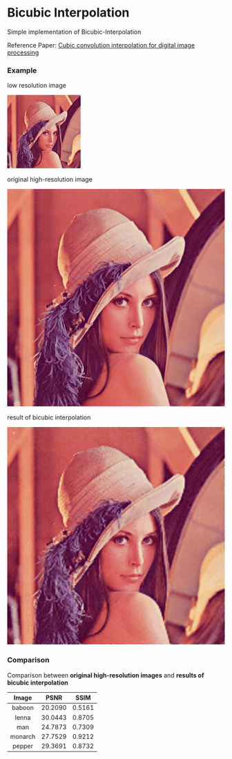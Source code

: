 # Bicubic Interpolation

Simple implementation of Bicubic-Interpolation

Reference Paper: [Cubic convolution interpolation for digital image processing](./doc/Cubic_convolution_interpolation_for_digital_image_processing.pdf)

### Example

low resolution image

![](./low-resolution-examples/lr-lenna.bmp)

original high-resolution image

![](./high-resolution-examples/lenna.bmp)

result of bicubic interpolation

![](./bicubic-examples/bi-lenna.bmp)


### Comparison

Comparison between **original high-resolution images** and **results of bicubic interpolation**

|  Image  |  PSNR   |  SSIM  |
| :-----: | :-----: | :----: |
| baboon  | 20.2090 | 0.5161 |
|  lenna  | 30.0443 | 0.8705 |
|   man   | 24.7873 | 0.7309 |
| monarch | 27.7529 | 0.9212 |
| pepper  | 29.3691 | 0.8732 |



